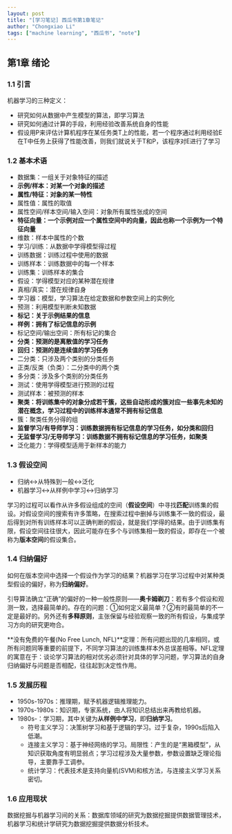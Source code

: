 ```yaml
---
layout: post
title: "[学习笔记] 西瓜书第1章笔记"
author: "Chongxiao Li"
tags: ["machine learning", "西瓜书", "note"]
---
```


## 第1章 绪论

### 1.1 引言
机器学习的三种定义：
- 研究如何从数据中产生模型的算法，即学习算法
- 研究如何通过计算的手段，利用经验改善系统自身的性能
- 假设用P来评估计算机程序在某任务类T上的性能，若一个程序通过利用经验E在T中任务上获得了性能改善，则我们就说关于T和P，该程序对E进行了学习   

### 1.2 基本术语
- 数据集：一组关于对象特征的描述
- **示例/样本：对某一个对象的描述**
- **属性/特征：对象的某一特性**
- 属性值：属性的取值
- 属性空间/样本空间/输入空间：对象所有属性张成的空间
- **特征向量：一个示例对应一个属性空间中的向量，因此也称一个示例为一个特征向量**
- 维数：样本中属性的个数
- 学习/训练：从数据中学得模型得过程
- 训练数据：训练过程中使用的数据
- 训练样本：训练数据中的每一个样本
- 训练集：训练样本的集合
- 假设：学得模型对应的某种潜在规律
- 真相/真实：潜在规律自身
- 学习器：模型，学习算法在给定数据和参数空间上的实例化
- 预测：利用模型判断未知数据
- **标记：关于示例结果的信息**
- **样例：拥有了标记信息的示例**
- 标记空间/输出空间：所有标记的集合
- **分类：预测的是离散值的学习任务**
- **回归：预测的是连续值的学习任务**
- 二分类：只涉及两个类别的分类任务
- 正类/反类（负类）：二分类中的两个类
- 多分类：涉及多个类别的分类任务
- 测试：使用学得模型进行预测的过程
- 测试样本：被预测的样本
- **聚类：将训练集中的对象分成若干簇，这些自动形成的簇对应一些事先未知的潜在概念，学习过程中的训练样本通常不拥有标记信息**
- 簇：聚类任务分得的组
- **监督学习/有导师学习：训练数据拥有标记信息的学习任务，如分类和回归**
- **无监督学习/无导师学习：训练数据不拥有标记信息的学习任务，如聚类**
- 泛化能力：学得模型适用于新样本的能力

### 1.3 假设空间
- 归纳↔从特殊到一般↔泛化  
- 机器学习↔从样例中学习↔归纳学习  

学习的过程可以看作从许多假设组成的空间（**假设空间**）中寻找**匹配**训练集的假设。对假设空间的搜索有许多策略，在搜索过程中删掉与训练集不一致的假设，最后得到对所有训练样本可以正确判断的假设，就是我们学得的结果。由于训练集有限，假设空间往往很大，因此可能存在多个与训练集相一致的假设，即存在一个被称为**版本空间**的假设集合。

### 1.4 归纳偏好
如何在版本空间中选择一个假设作为学习的结果？机器学习在学习过程中对某种类型假设的偏好，称为**归纳偏好**。   

引导算法确立“正确”的偏好的一种一般性原则——**奥卡姆剃刀**：若有多个假设和观测一致，选择最简单的。存在的问题：①如何定义最简单？②有时最简单的不一定是最好的。另外还有**多释原则**，主张保留与经验观察一致的所有假设，与集成学习方向的研究更吻合。   

**没有免费的午餐(No Free Lunch, NFL)**定理：所有问题出现的几率相同，或所有问题同等重要的前提下，不同学习算法的训练集样本外总误差相等。NFL定理的寓意在于：谈论学习算法的相对优劣必须针对具体的学习问题，学习算法的自身归纳偏好与问题是否相配，往往起到决定性作用。  

### 1.5 发展历程
- 1950s-1970s：推理期，赋予机器逻辑推理能力。
- 1970s-1980s：知识期，专家系统，由人将知识总结出来再教给机器。
- 1980s-：学习期，其中关键为**从样例中学习**，即**归纳学习**。
  - 符号主义学习：决策树学习和基于逻辑的学习。过于复杂，1990s后陷入低潮。
  - 连接主义学习：基于神经网络的学习。局限性：产生的是“黑箱模型”，从知识获取角度有明显弱点；学习过程涉及大量参数，参数设置缺乏理论指导，主要靠手工调参。
  - 统计学习：代表技术是支持向量机(SVM)和核方法，与连接主义学习关系密切。

### 1.6 应用现状
数据挖掘与机器学习间的关系：数据库领域的研究为数据挖掘提供数据管理技术，机器学习和统计学研究为数据挖掘提供数据分析技术。
